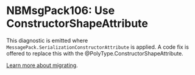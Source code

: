 # NBMsgPack106: Use ConstructorShapeAttribute

This diagnostic is emitted where `MessagePack.SerializationConstructorAttribute` is applied.
A code fix is offered to replace this with the @PolyType.ConstructorShapeAttribute.

[Learn more about migrating](../docs/migrating.md).
